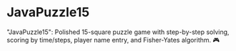 # JavaPuzzle15
"JavaPuzzle15": Polished 15-square puzzle game with step-by-step solving, scoring by time/steps, player name entry, and Fisher-Yates algorithm. 🎮
